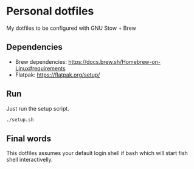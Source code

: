 # Personal dotfiles

My dotfiles to be configured with GNU Stow + Brew

## Dependencies

- Brew dependencies: https://docs.brew.sh/Homebrew-on-Linux#requirements
- Flatpak: https://flatpak.org/setup/

## Run

Just run the setup script.

```cmd
./setup.sh
```

## Final words

This dotfiles assumes your default login shell if bash which will start fish shell interactivelly.
